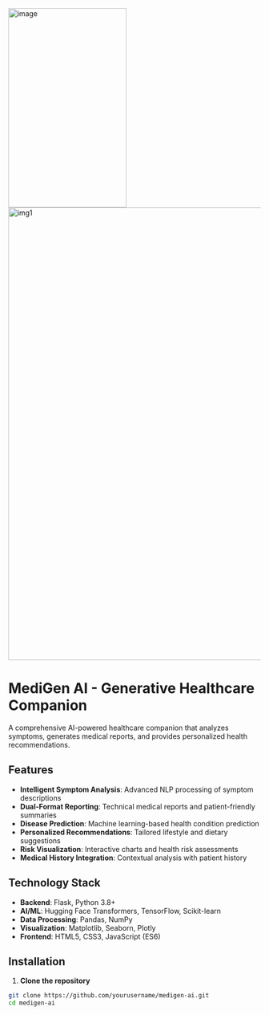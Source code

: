 <img width="236" height="397" alt="image" src="https://github.com/user-attachments/assets/37aa25d8-3e10-4937-a354-8199b5c50ecc" />
<img width="1888" height="902" alt="img1" src="https://github.com/user-attachments/assets/a3265e9b-14a1-4b17-b4c0-88feae05d0e9" />


# MediGen AI - Generative Healthcare Companion

A comprehensive AI-powered healthcare companion that analyzes symptoms, generates medical reports, and provides personalized health recommendations.

## Features

- **Intelligent Symptom Analysis**: Advanced NLP processing of symptom descriptions
- **Dual-Format Reporting**: Technical medical reports and patient-friendly summaries
- **Disease Prediction**: Machine learning-based health condition prediction
- **Personalized Recommendations**: Tailored lifestyle and dietary suggestions
- **Risk Visualization**: Interactive charts and health risk assessments
- **Medical History Integration**: Contextual analysis with patient history

## Technology Stack

- **Backend**: Flask, Python 3.8+
- **AI/ML**: Hugging Face Transformers, TensorFlow, Scikit-learn
- **Data Processing**: Pandas, NumPy
- **Visualization**: Matplotlib, Seaborn, Plotly
- **Frontend**: HTML5, CSS3, JavaScript (ES6)

## Installation

1. **Clone the repository**
```bash
git clone https://github.com/yourusername/medigen-ai.git
cd medigen-ai


